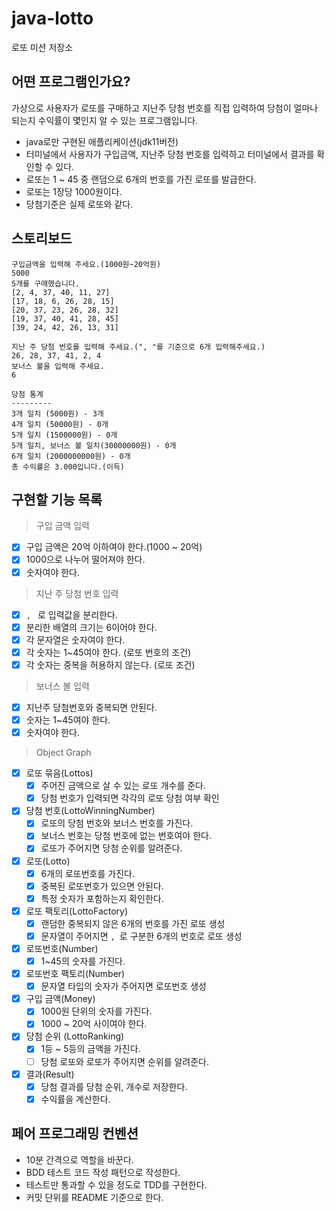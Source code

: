 # java-lotto

로또 미션 저장소

## 어떤 프로그램인가요?

가상으로 사용자가 로또를 구매하고 지난주 당첨 번호를 직접 입력하여 당첨이 얼마나 되는지 수익률이 몇인지 알 수 있는
프로그램입니다.
- java로만 구현된 애플리케이션(jdk11버전)
- 터미널에서 사용자가 구입금액, 지난주 당첨 번호를 입력하고 터미널에서 결과를 확인할 수 있다.
- 로또는 1 ~ 45 중 랜덤으로 6개의 번호를 가진 로또를 발급한다.
- 로또는 1장당 1000원이다.
- 당첨기준은 실제 로또와 같다.

## 스토리보드

```text
구입금액을 입력해 주세요.(1000원~20억원)
5000
5개를 구매했습니다.
[2, 4, 37, 40, 11, 27]
[17, 18, 6, 26, 28, 15]
[20, 37, 23, 26, 28, 32]
[19, 37, 40, 41, 28, 45]
[39, 24, 42, 26, 13, 31]

지난 주 당첨 번호를 입력해 주세요.(", "를 기준으로 6개 입력해주세요.)
26, 28, 37, 41, 2, 4
보너스 볼을 입력해 주세요.
6

당첨 통계
---------
3개 일치 (5000원) - 3개
4개 일치 (50000원) - 0개
5개 일치 (1500000원) - 0개
5개 일치, 보너스 볼 일치(30000000원) - 0개
6개 일치 (2000000000원) - 0개
총 수익률은 3.000입니다.(이득)

```


## 구현할 기능 목록

> 구입 금액 입력

- [x] 구입 금액은 20억 이하여야 한다.(1000 ~ 20억)
- [x] 1000으로 나누어 떨어져야 한다.
- [x] 숫자여야 한다.

> 지난 주 당첨 번호 입력

- [x] `, ` 로 입력값을 분리한다.
- [x] 분리한 배열의 크기는 6이어야 한다.
- [x] 각 문자열은 숫자여야 한다.
- [x] 각 숫자는 1~45여야 한다. (로또 번호의 조건)
- [x] 각 숫자는 중복을 허용하지 않는다. (로또 조건)

> 보너스 볼 입력

- [x] 지난주 당첨번호와 중복되면 안된다.
- [x] 숫자는 1~45여야 한다.
- [x] 숫자여야 한다.

> Object Graph

- [x] 로또 묶음(Lottos)
    - [x] 주어진 금액으로 살 수 있는 로또 개수를 준다.
    - [x] 당첨 번호가 입력되면 각각의 로또 당첨 여부 확인
- [x] 당첨 번호(LottoWinningNumber)
  - [x] 로또의 당첨 번호와 보너스 번호를 가진다.
  - [x] 보너스 번호는 당첨 번호에 없는 번호여야 한다.
  - [x] 로또가 주어지면 당첨 순위를 알려준다.
- [x] 로또(Lotto)
    - [x] 6개의 로또번호를 가진다.
    - [x] 중복된 로또번호가 있으면 안된다.
    - [x] 특정 숫자가 포함하는지 확인한다.
- [x] 로또 팩토리(LottoFactory)
  - [x] 랜덤한 중복되지 않은 6개의 번호를 가진 로또 생성
  - [x] 문자열이 주어지면 `, `로 구분한 6개의 번호로 로또 생성 
- [x] 로또번호(Number)
    - [x] 1~45의 숫자를 가진다.
- [x] 로또번호 팩토리(Number)
  - [x] 문자열 타입의 숫자가 주어지면 로또번호 생성
- [x] 구입 금액(Money)
    - [x] 1000원 단위의 숫자를 가진다.
    - [x] 1000 ~ 20억 사이여야 한다.
- [x] 당첨 순위 (LottoRanking)
    - [x] 1등 ~ 5등의 금액을 가진다.
    - [ ] 당첨 로또와 로또가 주어지면 순위를 알려준다.
- [x] 결과(Result)
    - [x] 당첨 결과를 당첨 순위, 개수로 저장한다.
    - [x] 수익률을 계산한다.

## 페어 프로그래밍 컨벤션

- 10분 간격으로 역할을 바꾼다.
- BDD 테스트 코드 작성 패턴으로 작성한다.
- 테스트만 통과할 수 있을 정도로 TDD를 구현한다.
- 커밋 단위를 README 기준으로 한다.
